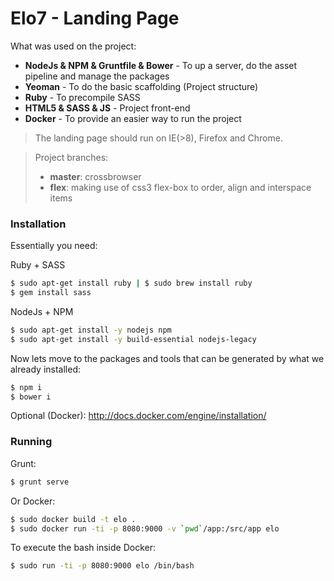 # Elo7 - Landing Page

What was used on the project:

  - **NodeJs & NPM & Gruntfile & Bower** - To up a server, do the asset pipeline and manage the packages
  - **Yeoman** - To do the basic scaffolding (Project structure)
  - **Ruby** - To precompile SASS
  - **HTML5 & SASS & JS** - Project front-end
  - **Docker** - To provide an easier way to run the project

> The landing page should run on IE(>8), Firefox and Chrome.


> Project branches:
> - **master**: crossbrowser
> - **flex**: making use of css3 flex-box to order, align and interspace items

### Installation

Essentially you need:

Ruby + SASS

```sh
$ sudo apt-get install ruby | $ sudo brew install ruby
$ gem install sass
```

NodeJs + NPM

```sh
$ sudo apt-get install -y nodejs npm
$ sudo apt-get install -y build-essential nodejs-legacy
```

Now lets move to the packages and tools that can be generated by what we already installed:

```sh
$ npm i
$ bower i
```

Optional (Docker): http://docs.docker.com/engine/installation/

### Running

Grunt:

```sh
$ grunt serve
```

Or Docker:

```sh
$ sudo docker build -t elo .
$ sudo docker run -ti -p 8080:9000 -v `pwd`/app:/src/app elo
```

To execute the bash inside Docker:

```sh
$ sudo run -ti -p 8080:9000 elo /bin/bash
```